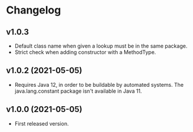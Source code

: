 Changelog
=========

v1.0.3
------
* Default class name when given a lookup must be in the same package.
* Strict check when adding constructor with a MethodType.

v1.0.2 (2021-05-05)
------
* Requires Java 12, in order to be buildable by automated systems. The java.lang.constant
  package isn't available in Java 11.

v1.0.0 (2021-05-05)
------

* First released version.
